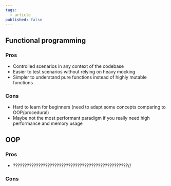 ```yaml
---
tags:
  - article
published: false
---
```


## Functional programming
### Pros
- Controlled scenarios in any context of the codebase
- Easier to test scenarios without relying on heavy mocking
- Simpler to understand pure functions instead of highly mutable functions

### Cons
- Hard to learn for beginners (need to adapt some concepts comparing to OOP/procedural)
- Maybe not the most performant paradigm if you really need high performance and memory usage

## OOP

### Pros
-  ??????????????????????????????????????????????????//
### Cons